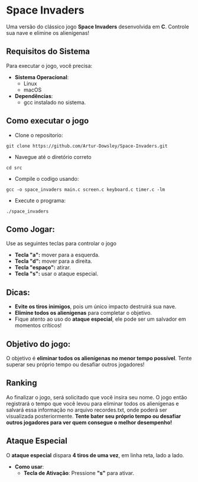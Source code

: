 # Space Invaders

Uma versão do clássico jogo **Space Invaders** desenvolvida em **C**. Controle sua nave e elimine os alienígenas!

## Requisitos do Sistema
Para executar o jogo, você precisa:

- **Sistema Operacional**:
   - Linux
   - macOS
- **Dependências**:
   - gcc instalado no sistema.

   

## Como executar o jogo

- Clone o repositorio:
```
git clone https://github.com/Artur-Dowsley/Space-Invaders.git
```

- Navegue até o diretório correto


```
cd src
```

- Compile o codigo  usando:
```
gcc -o space_invaders main.c screen.c keyboard.c timer.c -lm 
```
- Execute o programa: 
```
./space_invaders
```
## Como Jogar:
Use as seguintes teclas para controlar o jogo
- **Tecla "a":** mover para a esquerda.
- **Tecla "d":** mover para a direita.
- **Tecla "espaço":** atirar.
- **Tecla "s":** usar o ataque especial.

## Dicas:
- **Evite os tiros inimigos**, pois um único impacto destruirá sua nave.
- **Elimine todos os alienígenas** para completar o objetivo.
- Fique atento ao uso do **ataque especial**, ele pode ser um salvador em momentos críticos!


## Objetivo do jogo:
O objetivo é **eliminar todos os alienígenas no menor tempo possível**. Tente superar seu próprio tempo ou desafiar outros jogadores!

## Ranking
Ao finalizar o jogo, será solicitado que você insira seu nome. O jogo então registrará o tempo que você levou para eliminar todos os alienígenas e salvará essa informação no arquivo recordes.txt, onde poderá ser visualizada posteriormente. **Tente bater seu próprio tempo ou desafiar outros jogadores para ver quem consegue o melhor desempenho!**

## Ataque Especial

O **ataque especial** dispara **4 tiros de uma vez**, em linha reta, lado a lado.

- **Como usar**:
   - **Tecla de Ativação**: Pressione **"s"** para ativar.


